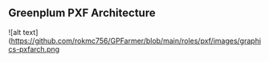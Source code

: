 ## Greenplum PXF Architecture
![alt text](https://github.com/rokmc756/GPFarmer/blob/main/roles/pxf/images/graphics-pxfarch.png
